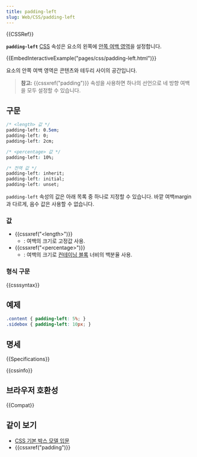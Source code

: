 ```yaml
---
title: padding-left
slug: Web/CSS/padding-left
---
```

{{CSSRef}}

**`padding-left`** [CSS](/ko/docs/Web/CSS) 속성은 요소의 왼쪽에 [안쪽 여백 영역](/ko/docs/Web/CSS/CSS_Box_Model/Introduction_to_the_CSS_box_model#padding-area)을 설정합니다.

{{EmbedInteractiveExample("pages/css/padding-left.html")}}

요소의 안쪽 여백 영역은 콘텐츠와 테두리 사이의 공간입니다.

> **참고:** {{cssxref("padding")}} 속성을 사용하면 하나의 선언으로 네 방향 여백을 모두 설정할 수 있습니다.

## 구문

```css
/* <length> 값 */
padding-left: 0.5em;
padding-left: 0;
padding-left: 2cm;

/* <percentage> 값 */
padding-left: 10%;

/* 전역 값 */
padding-left: inherit;
padding-left: initial;
padding-left: unset;
```

`padding-left` 속성의 값은 아래 목록 중 하나로 지정할 수 있습니다. 바깥 여백margin과 다르게, 음수 값은 사용할 수 없습니다.

### 값

- {{cssxref("&lt;length&gt;")}}
  - : 여백의 크기로 고정값 사용.
- {{cssxref("&lt;percentage&gt;")}}
  - : 여백의 크기로 [컨테이닝 블록](/ko/docs/Web/CSS/All_About_The_Containing_Block) 너비의 백분율 사용.

### 형식 구문

{{csssyntax}}

## 예제

```css
.content { padding-left: 5%; }
.sidebox { padding-left: 10px; }
```

## 명세

{{Specifications}}

{{cssinfo}}

## 브라우저 호환성

{{Compat}}

## 같이 보기

- [CSS 기본 박스 모델 입문](/ko/docs/Web/CSS/CSS_Box_Model/Introduction_to_the_CSS_box_model)
- {{cssxref("padding")}}
